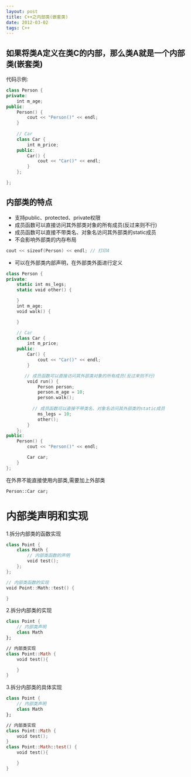```yaml
---
layout: post
title: C++之内部类(嵌套类)
date: 2012-03-02
tags: C++
---
```

## 如果将类A定义在类C的内部，那么类A就是一个内部类(嵌套类)

代码示例:
```swift
class Person {
private:
	int m_age;
public:
	Person() {
		cout << "Person()" << endl;
	}
    
	// Car
	class Car {
		int m_price;
	public:
		Car() {
			cout << "Car()" << endl;
		}
	};

};
```
## 内部类的特点
- 支持public、protected、private权限 
- 成员函数可以直接访问其外部类对象的所有成员(反过来则不行) 
- 成员函数可以直接不带类名、对象名访问其外部类的static成员 
- 不会影响外部类的内存布局 
```swift
cout << sizeof(Person) << endl; // 打印4
```
- 可以在外部类内部声明，在外部类外面进行定义

```Swift
class Person {
private:
	static int ms_legs;
	static void other() {

	}
	int m_age;
	void walk() {

	}

	// Car
	class Car {
		int m_price;
	public:
		Car() {
			cout << "Car()" << endl;
		}

       // 成员函数可以直接访问其外部类对象的所有成员(反过来则不行) 
		void run() {
			Person person;
			person.m_age = 10;
			person.walk();
            
          // 成员函数可以直接不带类名、对象名访问其外部类的static成员 
			ms_legs = 10;
			other();
		}
	};
public:
	Person() {
		cout << "Person()" << endl;

		Car car;
	}
};
```

在外界不能直接使用内部类,需要加上外部类
```
Person::Car car;
```

# 内部类声明和实现

1.拆分内部类的函数实现
```swift
class Point {
	class Math {
        // 内部类函数的声明
		void test();
	};
};

// 内部类函数的实现
void Point::Math::test() {

}
```

2.拆分内部类的实现
```swift
class Point {
    // 内部类声明
	class Math 
};

// 内部类实现
class Point::Math {
    void test(){

    }
}
```

3.拆分内部类的具体实现
```swift
class Point {
    // 内部类声明
	class Math 
};

// 内部类实现
class Point::Math {
    void test();
}
class Point::Math::test() {
    void test(){

    }
}
```

